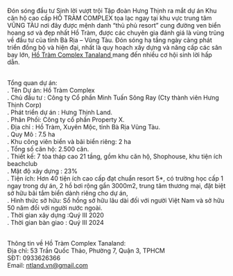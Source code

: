 Đón sóng đầu tư Sinh lời vượt trội Tập đoàn Hưng Thịnh ra mắt dự án Khu căn hộ cao cấp HỒ TRÀM COMPLEX tọa lạc ngay tại khu vực trung tâm VŨNG TÀU nơi đây được mệnh danh “thủ phủ resort” cung đường ven biển hoang sơ và đẹp nhất Hồ Tràm,  được các chuyên gia đánh giá là vùng trũng về đầu tư của tỉnh Bà Rịa – Vũng Tàu. Đón sóng hạ tầng ngày càng phát triển đồng bộ và hiện đại, nhất là quy hoạch xây dựng và nâng cấp các sân bay lớn, <a href="https://tanaland.vn/du-an/ho-tram-complex/
">Hồ Tràm Complex Tanaland
</a> mang đến nhiều cơ hội sinh lời hấp dẫn.

<br>Tổng quan dự án:
<br>. Tên Dự án: Hồ Tràm Complex
<br>. Chủ đầu tư : Công ty Cổ phần Minh Tuấn Sông Ray (Cty thành viên Hưng Thịnh Corp)
<br>. Phát triển dự án : Hưng Thịnh Land.
<br>. Phân Phối: Công ty cổ phần Property X.
<br>. Địa chỉ : Hồ Tràm, Xuyên Mộc, tỉnh Bà Rịa Vũng Tàu.
<br>. Quy Mô : 7.5 ha
<br>. Khu công viên biển và bãi biển riêng: 2 ha
<br>. Tổng số căn hộ: 2.500 căn.
<br>. Thiết kế: 7 tòa tháp cao 21 tầng, gồm khu căn hộ, Shophouse, khu tiện ích beachclub
<br>. Mặt độ xây dựng : 23%
<br>. Tiện ích: Hơn 40 tiện ích cao cấp đạt chuẩn resort 5*, có trường học cấp 1 ngay trong dự án, 2 hồ bơi rộng gần 3000m2, trung tâm thương mại, đặt biệt sở hữu bãi tắm biển dành riêng cho dự án,
<br>. Hình thức sở hữu: Sổ hồng sở hữu lâu dài đối với người Việt Nam và sở hữu 50 năm đối với người nước ngoài.
<br>. Thời gian xây dựng :Quý III 2020
<br>. Thời gian bàn giao : Quý III 2024

<br>Thông tin về Hồ Tràm Complex Tanaland:
<br>Địa chỉ: 53 Trần Quốc Thảo, Phường 7, Quận 3, TPHCM
<br>SĐT: 0933626366
<br>Email: ntland.vn@gmail.com

